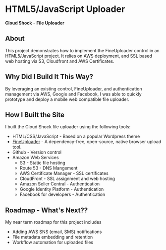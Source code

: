 # HTML5/JavaScript Uploader #

**Cloud Shock** - **File Uploader** 

## About ##

This project demonstrates how to implement the FineUploader control in an HTML5/JavaScript project.
It relies on AWS deployment, and SSL based web hosting via S3, Cloudfront and AWS Certificates.

## Why Did I Build It This Way? ##

By leveraging an existing control, FineUploader, and authentication management via AWS, Google and Facebook, I was able to quickly prototype and deploy a mobile web compatible file uploader. 

## How I Built the Site ## 
I built the Cloud Shock file uploader using the following tools:
* HTML/CSS/JavaScript - Based on a popular Wordpress theme
* [FineUploader](https://fineuploader.com/) - A dependency-free, open-source, native browser upload tool.
* Github - Version control
* Amazon Web Services
  * S3 - Static file hosting
  * Route 53 - DNS Mangement
  * AWS Certificate Manager - SSL certificates
  * CloudFront - SSL assignment and web hosting
  * Amazon Seller Central - Authentication
  * Google Identity Platform - Authentication
  * Facebook for developers - Authentication

## Roadmap - What's Next?? ## 

My near term roadmap for this project includes
* Adding AWS SNS (email, SMS) notifications
* File metadata embedding and retention
* Workflow automation for uploaded files
